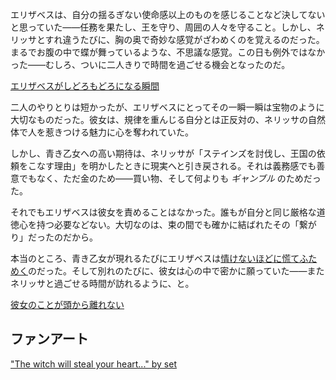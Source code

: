 <!-- title: 美しき乙女 -->
<!-- relationship: Romantic -->

エリザベスは、自分の揺るぎない使命感以上のものを感じることなど決してないと思っていた――任務を果たし、王を守り、周囲の人々を守ること。しかし、ネリッサとすれ違うたびに、胸の奥で奇妙な感覚がざわめくのを覚えるのだった。まるでお腹の中で蝶が舞っているような、不思議な感覚。この日も例外ではなかった――むしろ、ついに二人きりで時間を過ごせる機会となったのだ。

[エリザベスがしどろもどろになる瞬間](#embed:https://www.youtube.com/live/oVguNTPnDww?t=820)

二人のやりとりは短かったが、エリザベスにとってその一瞬一瞬は宝物のように大切なものだった。彼女は、規律を重んじる自分とは正反対の、ネリッサの自然体で人を惹きつける魅力に心を奪われていた。

しかし、青き乙女への高い期待は、ネリッサが「ステインズを討伐し、王国の依頼をこなす理由」を明かしたときに現実へと引き戻される。それは義務感でも善意でもなく、ただ金のため――買い物、そして何よりも _ギャンブル_ のためだった。

それでもエリザベスは彼女を責めることはなかった。誰もが自分と同じ厳格な道徳心を持つ必要などない。大切なのは、束の間でも確かに結ばれたその「繋がり」だったのだから。

本当のところ、青き乙女が現れるたびにエリザベスは[情けないほどに慌てふためく](https://www.youtube.com/live/oVguNTPnDww?feature=shared&t=2740)のだった。そして別れのたびに、彼女は心の中で密かに願っていた――またネリッサと過ごせる時間が訪れるように、と。

[彼女のことが頭から離れない](#embed:https://www.youtube.com/live/oVguNTPnDww?feature=shared&t=2185)

## ファンアート

["The witch will steal your heart..." by set](https://x.com/_se_t_/status/1832701352004456557)
